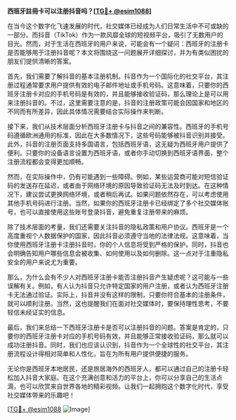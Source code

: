 **西班牙註冊卡可以注册抖音吗？[[TG💪+ @esim1088](https://t.me/s/esim1088)]**

在当今这个数字化飞速发展的时代，社交媒体已经成为人们日常生活中不可或缺的一部分。而抖音（TikTok）作为一款风靡全球的短视频平台，吸引了无数用户的目光。然而，对于生活在西班牙的用户来说，可能会有一个疑问：西班牙的注册卡是否能够用于注册抖音呢？本文将围绕这一问题展开详细探讨，并为有类似困扰的朋友们提供清晰的答案。

首先，我们需要了解抖音的基本注册机制。抖音作为一个国际化的社交平台，其注册过程通常要求用户提供有效的电子邮件地址或手机号码。这意味着，只要你的西班牙注册卡对应的手机号码是有效的，并且能够接收验证码，那么理论上是可以用来注册抖音的。不过，这里需要注意的是，抖音的注册政策可能会因国家和地区的不同而有所差异，因此具体情况需要结合实际操作来判断。

接下来，我们从技术层面分析西班牙注册卡与抖音之间的兼容性。西班牙的手机号码遵循欧洲通用的标准，因此在大多数情况下，这些号码能够被抖音识别并接受。此外，抖音的注册页面支持多国语言，包括西班牙语，这无疑为西班牙用户提供了便利。只要你的设备语言设置为西班牙语，或者你手动切换到西班牙语界面，整个注册流程都会变得更加顺畅。

然而，在实际操作中，仍有可能遇到一些障碍。例如，某些运营商可能对短信验证码的发送存在延迟，或者由于网络环境的原因导致验证码无法及时到达。在这种情况下，建议尝试更换网络环境，或者稍后再试。如果问题依然存在，可以考虑使用其他手机号码进行注册。当然，如果你的西班牙注册卡已经绑定了多个社交媒体账号，也可以直接使用这些账号登录抖音，避免重复注册带来的麻烦。

除了技术层面的考量，我们还需要关注抖音的隐私政策和用户协议。西班牙是一个高度重视个人数据保护的国家，因此抖音必须遵守当地的法律法规。这意味着，当你使用西班牙注册卡注册抖音时，你的个人信息将受到严格的保护。同时，抖音也会明确告知用户哪些信息会被收集、如何使用以及如何删除。这一点对于注重隐私安全的用户来说尤为重要。

那么，为什么会有不少人对西班牙注册卡能否注册抖音产生疑虑呢？这可能与一些误解有关。例如，有人认为抖音只允许特定国家的用户注册，或者认为西班牙注册卡无法通过验证。实际上，抖音并没有这样的限制，只要你符合基本的注册条件，就可以顺利注册。当然，这也提醒我们在面对社交媒体时，要保持理性思考，不要轻信未经证实的信息。

最后，我们来总结一下西班牙注册卡是否可以注册抖音的问题。答案是肯定的，只要你的西班牙注册卡对应的手机号码有效，并且能够正常接收验证码，那么就可以成功注册抖音。同时，我们也应该认识到，抖音作为一个全球性的社交平台，其注册流程设计得相对简单和人性化，旨在为所有用户提供便捷的服务。

无论你是西班牙本地居民，还是旅居海外的西班牙人，都可以通过自己的注册卡轻松加入抖音大家庭。在这个充满创意和活力的平台上，你可以分享自己的生活点滴，也可以欣赏来自世界各地的精彩视频。让我们一起拥抱这个数字化时代，享受社交媒体带来的乐趣吧！

[[TG💪+ @esim1088](https://t.me/s/esim1088) ![Image](https://i.postimg.cc/4NQfJmqS/Snipaste-2025-05-13-00-14-12.png)]